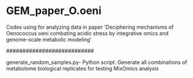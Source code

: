 # GEM_paper_O.oeni
Codes using for analyzing data in paper 'Deciphering mechanisms of Oenococcus oeni combating acidic stress by integrative omics and genome-scale metabolic modeling'

###########################

generate_random_samples.py- Python script: Generate all combinations of metabolome biological replicates for testing MixOmics analysis
